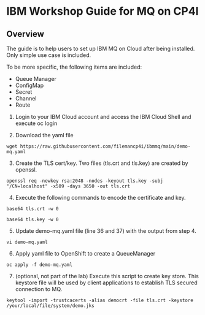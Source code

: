 # IBM Workshop Guide for **MQ on CP4I**

## Overview  

<!--- cSpell:ignore gitorg YAMLs -->

The guide is to help users to set up IBM MQ on Cloud after being installed. Only simple use case is included.

To be more specific, the following items are included:

-   Queue Manager
-   ConfigMap
-   Secret
-   Channel
-   Route

1. Login to your IBM Cloud account and access the IBM Cloud Shell and execute oc login

2. Download the yaml file
```
wget https://raw.githubusercontent.com/filemancp4i/ibmmq/main/demo-mq.yaml
```

3. Create the TLS cert/key. Two files (tls.crt and tls.key) are created by openssl.
```
openssl req -newkey rsa:2048 -nodes -keyout tls.key -subj "/CN=localhost" -x509 -days 3650 -out tls.crt
```


4. Execute the following commands to encode the certificate and key. 
```
base64 tls.crt -w 0
```
```
base64 tls.key -w 0
```

5. Update demo-mq.yaml file (line 36 and 37) with the output from step 4. 
```
vi demo-mq.yaml
```

6. Apply yaml file to OpenShift to create a QueueManager
```
oc apply -f demo-mq.yaml
```

7. (optional, not part of the lab) Execute this script to create key store. This keystore file will be used by client applications to establish TLS secured connection to MQ.
```
keytool -import -trustcacerts -alias democrt -file tls.crt -keystore /your/local/file/system/demo.jks
```
